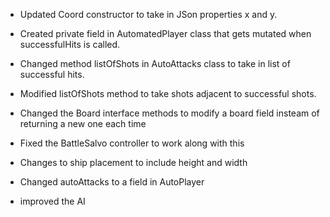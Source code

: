  - Updated Coord constructor to take in JSon properties x and y.
- Created private field in AutomatedPlayer class that gets mutated when successfulHits is called.
- Changed method listOfShots in AutoAttacks class to take in list of successful hits.
- Modified listOfShots method to take shots adjacent to successful shots.

- Changed the Board interface methods to modify a board field insteam of returning a new one each time
- Fixed the BattleSalvo controller to work along with this
- Changes to ship placement to include height and width
- Changed autoAttacks to a field in AutoPlayer 
- improved the AI